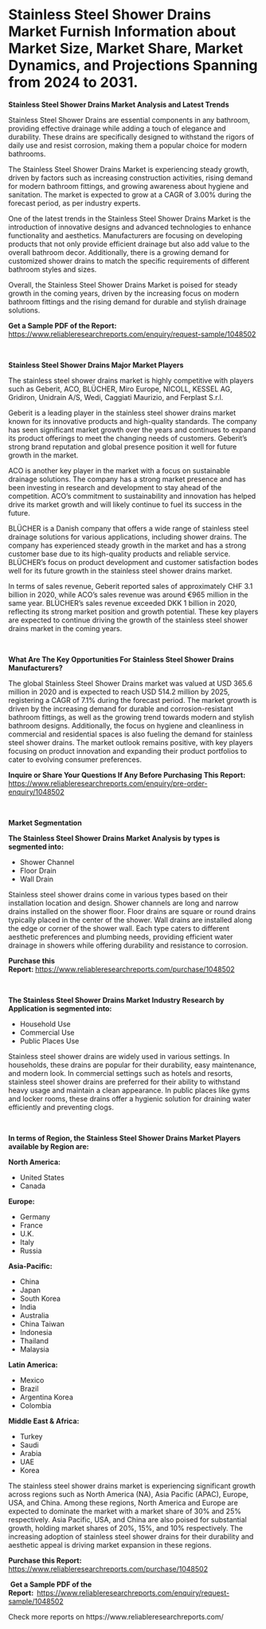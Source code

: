 <p><h1>Stainless Steel Shower Drains Market Furnish Information about Market Size, Market Share, Market Dynamics, and Projections Spanning from 2024 to 2031.</h1></p><p><strong>Stainless Steel Shower Drains Market Analysis and Latest Trends</strong></p>
<p><p>Stainless Steel Shower Drains are essential components in any bathroom, providing effective drainage while adding a touch of elegance and durability. These drains are specifically designed to withstand the rigors of daily use and resist corrosion, making them a popular choice for modern bathrooms.</p><p>The Stainless Steel Shower Drains Market is experiencing steady growth, driven by factors such as increasing construction activities, rising demand for modern bathroom fittings, and growing awareness about hygiene and sanitation. The market is expected to grow at a CAGR of 3.00% during the forecast period, as per industry experts.</p><p>One of the latest trends in the Stainless Steel Shower Drains Market is the introduction of innovative designs and advanced technologies to enhance functionality and aesthetics. Manufacturers are focusing on developing products that not only provide efficient drainage but also add value to the overall bathroom decor. Additionally, there is a growing demand for customized shower drains to match the specific requirements of different bathroom styles and sizes.</p><p>Overall, the Stainless Steel Shower Drains Market is poised for steady growth in the coming years, driven by the increasing focus on modern bathroom fittings and the rising demand for durable and stylish drainage solutions.</p></p>
<p><strong>Get a Sample PDF of the Report:&nbsp;</strong> <a href="https://www.reliableresearchreports.com/enquiry/request-sample/1048502">https://www.reliableresearchreports.com/enquiry/request-sample/1048502</a></p>
<p>&nbsp;</p>
<p><strong>Stainless Steel Shower Drains Major Market Players</strong></p>
<p><p>The stainless steel shower drains market is highly competitive with players such as Geberit, ACO, BLÜCHER, Miro Europe, NICOLL, KESSEL AG, Gridiron, Unidrain A/S, Wedi, Caggiati Maurizio, and Ferplast S.r.l. </p><p>Geberit is a leading player in the stainless steel shower drains market known for its innovative products and high-quality standards. The company has seen significant market growth over the years and continues to expand its product offerings to meet the changing needs of customers. Geberit’s strong brand reputation and global presence position it well for future growth in the market.</p><p>ACO is another key player in the market with a focus on sustainable drainage solutions. The company has a strong market presence and has been investing in research and development to stay ahead of the competition. ACO’s commitment to sustainability and innovation has helped drive its market growth and will likely continue to fuel its success in the future.</p><p>BLÜCHER is a Danish company that offers a wide range of stainless steel drainage solutions for various applications, including shower drains. The company has experienced steady growth in the market and has a strong customer base due to its high-quality products and reliable service. BLÜCHER’s focus on product development and customer satisfaction bodes well for its future growth in the stainless steel shower drains market.</p><p>In terms of sales revenue, Geberit reported sales of approximately CHF 3.1 billion in 2020, while ACO’s sales revenue was around €965 million in the same year. BLÜCHER’s sales revenue exceeded DKK 1 billion in 2020, reflecting its strong market position and growth potential. These key players are expected to continue driving the growth of the stainless steel shower drains market in the coming years.</p></p>
<p>&nbsp;</p>
<p><strong>What Are The Key Opportunities For Stainless Steel Shower Drains Manufacturers?</strong></p>
<p><p>The global Stainless Steel Shower Drains market was valued at USD 365.6 million in 2020 and is expected to reach USD 514.2 million by 2025, registering a CAGR of 7.1% during the forecast period. The market growth is driven by the increasing demand for durable and corrosion-resistant bathroom fittings, as well as the growing trend towards modern and stylish bathroom designs. Additionally, the focus on hygiene and cleanliness in commercial and residential spaces is also fueling the demand for stainless steel shower drains. The market outlook remains positive, with key players focusing on product innovation and expanding their product portfolios to cater to evolving consumer preferences.</p></p>
<p><strong>Inquire or Share Your Questions If Any Before Purchasing This Report:</strong> <a href="https://www.reliableresearchreports.com/enquiry/pre-order-enquiry/1048502">https://www.reliableresearchreports.com/enquiry/pre-order-enquiry/1048502</a></p>
<p>&nbsp;</p>
<p><strong>Market Segmentation</strong></p>
<p><strong>The Stainless Steel Shower Drains Market Analysis by types is segmented into:</strong></p>
<p><ul><li>Shower Channel</li><li>Floor Drain</li><li>Wall Drain</li></ul></p>
<p><p>Stainless steel shower drains come in various types based on their installation location and design. Shower channels are long and narrow drains installed on the shower floor. Floor drains are square or round drains typically placed in the center of the shower. Wall drains are installed along the edge or corner of the shower wall. Each type caters to different aesthetic preferences and plumbing needs, providing efficient water drainage in showers while offering durability and resistance to corrosion.</p></p>
<p><strong>Purchase this Report:&nbsp;</strong><a href="https://www.reliableresearchreports.com/purchase/1048502">https://www.reliableresearchreports.com/purchase/1048502</a></p>
<p>&nbsp;</p>
<p><strong>The Stainless Steel Shower Drains Market Industry Research by Application is segmented into:</strong></p>
<p><ul><li>Household Use</li><li>Commercial Use</li><li>Public Places Use</li></ul></p>
<p><p>Stainless steel shower drains are widely used in various settings. In households, these drains are popular for their durability, easy maintenance, and modern look. In commercial settings such as hotels and resorts, stainless steel shower drains are preferred for their ability to withstand heavy usage and maintain a clean appearance. In public places like gyms and locker rooms, these drains offer a hygienic solution for draining water efficiently and preventing clogs.</p></p>
<p>&nbsp;</p>
<p><strong>In terms of Region, the Stainless Steel Shower Drains Market Players available by Region are:</strong></p>
<p>
    <p> <strong> North America: </strong>
        <ul>
            <li>United States</li>
            <li>Canada</li>
        </ul>
        </p> 
    <p> <strong> Europe: </strong>
        <ul>
            <li>Germany</li>
            <li>France</li>
            <li>U.K.</li>
            <li>Italy</li>
            <li>Russia</li>
        </ul>
        </p> 
    <p> <strong> Asia-Pacific: </strong>
        <ul>
            <li>China</li>
            <li>Japan</li>
            <li>South Korea</li>
            <li>India</li>
            <li>Australia</li>
            <li>China Taiwan</li>
            <li>Indonesia</li>
            <li>Thailand</li>
            <li>Malaysia</li>
        </ul>
        </p> 
    <p> <strong> Latin America: </strong>
        <ul>
            <li>Mexico</li>
            <li>Brazil</li>
            <li>Argentina Korea</li>
            <li>Colombia</li>
        </ul>
        </p> 
    <p> <strong> Middle East & Africa: </strong>
        <ul>
            <li>Turkey</li>
            <li>Saudi</li>
            <li>Arabia</li>
            <li>UAE</li>
            <li>Korea</li>
        </ul>
    </p>
    </p>
<p><p>The stainless steel shower drains market is experiencing significant growth across regions such as North America (NA), Asia Pacific (APAC), Europe, USA, and China. Among these regions, North America and Europe are expected to dominate the market with a market share of 30% and 25% respectively. Asia Pacific, USA, and China are also poised for substantial growth, holding market shares of 20%, 15%, and 10% respectively. The increasing adoption of stainless steel shower drains for their durability and aesthetic appeal is driving market expansion in these regions.</p></p>
<p><strong>Purchase this Report: </strong><a href="https://www.reliableresearchreports.com/purchase/1048502">https://www.reliableresearchreports.com/purchase/1048502</a></p>
<p>&nbsp;<strong>Get a Sample PDF of the Report:&nbsp;&nbsp;</strong><a href="https://www.reliableresearchreports.com/enquiry/request-sample/1048502">https://www.reliableresearchreports.com/enquiry/request-sample/1048502</a></p>
<p><strong></strong></p>
<p>Check more reports on https://www.reliableresearchreports.com/</p>